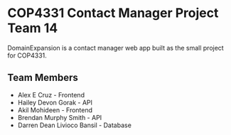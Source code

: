 # COP4331 Contact Manager Project Team 14
DomainExpansion is a contact manager web app built as the small project for COP4331.

## Team Members
* Alex E Cruz - Frontend
* Hailey Devon Gorak - API
* Akil Mohideen - Frontend
* Brendan Murphy Smith - API
* Darren Dean Livioco Bansil - Database
